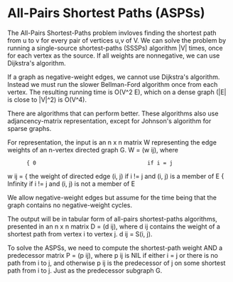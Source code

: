 # All-Pairs Shortest Paths (ASPSs)
 

The All-Pairs Shortest-Paths problem invloves finding the shortest path from u to v for every pair
of vertices u,v of V. We can solve the problem by running a single-source shortest-paths (SSSPs)
algorithm |V| times, once for each vertex as the source. If all weights are nonnegative, we can 
use Dijkstra's algorithm.
 

If a graph as negative-weight edges, we cannot use Dijkstra's algorithm. Instead we must run the
slower Bellman-Ford algorithm once from each vertex. The resulting running time is O(V^2 E),
which on a dense graph (|E| is close to |V|^2) is O(V^4). 


There are algorithms that can perform better. These algorithms also use adjancency-matrix
representation, except for Johnson's algorithm for sparse graphs.
 

For representation, the input is an n x n matrix W representing the edge weights of an n-vertex
directed graph G. W = (w ij), where 
 
          { 0                                   if i = j
  w ij =  { the weight of directed edge (i, j)  if i != j and (i, j) is a member of E
          { Infinity                            if i != j and (i, j) is not a member of E

We allow negative-weight edges but assume for the time being that the graph contains 
no negative-weight cycles.
 

The output will be in tabular form of all-pairs shortest-paths algorithms, presented in an
n x n matrix D = (d ij), where d ij contains the weight of a shortest path from vertex i 
to vertex j. d ij = S(i, j).
 
 
To solve the ASPSs, we need to compute the shortest-path weight AND a predecessor matrix
P = (p ij), where p ij is NIL if either i = j or there is no path from i to j, and 
otherwise p ij is the predecessor of j on some shortest path from i to j. Just as
the predecessor subgraph G.
